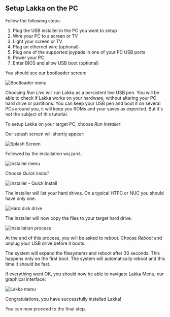 ## Setup Lakka on the PC

Follow the following steps:

1.  Plug the USB installer in the PC you want to setup
2.  Wire your PC to a screen or TV
3.  Light your screen or TV
4.  Plug an ethernet wire (optional)
5.  Plug one of the supported joypads in one of your PC USB ports
6.  Power your PC
7.  Enter BIOS and allow USB boot (optional)

You should see our bootloader screen:

![Bootloader menu](/images/syslinux.png)

Choosing *Run Live* will run Lakka as a persistent live USB pen. You will be able to check if Lakka works on your hardware, without altering your PC hard drive or partitions. You can keep your USB pen and boot it on several PCs around you, it will keep you ROMs and your saves as expected. But it's not the subject of this tutorial.

To setup Lakka on your target PC, choose *Run Installer*.

Our splash screen will shortly appear:

![Splash Screen](/images/splash.png)

Followed by the installation wizzard..

![Installer menu](/images/installer1.png)

Choose *Quick Install*.

![Installer - Quick Install](/images/installer2.png)

The installer will list your hard drives. On a typical HTPC or NUC you should have only one.

![Hard disk drive](/images/installer3.png)

The installer will now copy the files to your target hard drive.

![Installation process](/images/installer4.png)

At the end of this process, you will be asked to reboot. Choose *Reboot* and unplug your USB drive before it boots.

The system will expand the filesystems and reboot after 30 seconds. This happens only on the first boot. The system will automatically reboot and this time it should be fast.

If everything went OK, you should now be able to navigate Lakka Menu, our graphical interface:

![Lakka menu](/images/lakkamenu.png)

Congratulations, you have successfully installed Lakka!

You can now proceed to the final step.
